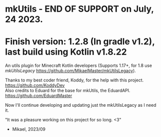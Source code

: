 # mkUtils - **END OF SUPPORT** on July, 24 2023.
# Finish version: 1.2.8 (In gradle v1.2), last build using Kotlin v1.8.22
An utils plugin for Minecraft Kotlin developers (Supports 1.17+, for 1.8 use *mkUtilsLegacy* https://github.com/MikaelMaster/mkUtilsLegacy).

Thanks to my best coder friend, Koddy, for the help with this project. https://github.com/KoddyDev <br>
Also credits to Eduard for the base for mkUtils, the EduardAPI. https://github.com/EduardMaster

Now I'll continue developing and updating just the mkUtilsLegacy as I need it.

"It was a pleasure working on this project for so long. <3"
 - Mikael, 2023/09
